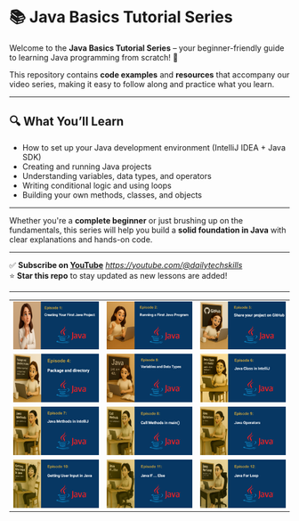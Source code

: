 # 📚 Java Basics Tutorial Series

Welcome to the **Java Basics Tutorial Series** – your beginner-friendly guide to learning Java programming from scratch! 🚀

This repository contains **code examples** and **resources** that accompany our video series, making it easy to follow along and practice what you learn.

---

## 🔍 What You’ll Learn

- How to set up your Java development environment (IntelliJ IDEA + Java SDK)
- Creating and running Java projects
- Understanding variables, data types, and operators
- Writing conditional logic and using loops
- Building your own methods, classes, and objects

---

Whether you're a **complete beginner** or just brushing up on the fundamentals, this series will help you build a **solid foundation in Java** with clear explanations and hands-on code.

---

✅ **Subscribe on [YouTube](#)** *https://youtube.com/@dailytechskills*  
⭐ **Star this repo** to stay updated as new lessons are added!

---

<table width="100%" style="table-layout: fixed; border-collapse: collapse;">
  <tr>
    <td align="center">
      <a href="https://youtu.be/-3eLvkO-N78">
        <img src="https://github.com/NoushinB/java_course/blob/master/src/main/resources/episods%20images/episod1.png?raw=true" width="300" alt="Episode 1"/>
      </a>
    </td>
    <td align="center">
      <a href="https://youtu.be/aTGHSAkkEqI">
        <img src="https://github.com/NoushinB/java_course/blob/master/src/main/resources/episods%20images/episod2.png?raw=true" width="300" alt="Episode 2"/>
      </a>
    </td>
    <td align="center">
      <a href="https://youtu.be/9xTrzoMvb-0">
        <img src="https://github.com/NoushinB/java_course/blob/master/src/main/resources/episods%20images/episod3.png?raw=true" width="300" alt="Episode 3"/>
      </a>
    </td>
  </tr>
  <tr>
    <td align="center">
      <a href="https://youtu.be/wGhdWNwEA-k">
        <img src="https://github.com/NoushinB/java_course/blob/master/src/main/resources/episods%20images/episod4.png?raw=true" width="300" alt="Episode 4"/>
      </a>
    </td>
    <td align="center">
      <a href="https://youtu.be/_ATvT3w3Kwo">
        <img src="https://github.com/NoushinB/java_course/blob/master/src/main/resources/episods%20images/episod5.png?raw=true" width="300" alt="Episode 5"/>
      </a>
    </td>
    <td align="center">
      <a href="https://youtu.be/b3R86O10rjc">
        <img src="https://github.com/NoushinB/java_course/blob/master/src/main/resources/episods%20images/episod6.png?raw=true" width="300" alt="Episode 6"/>
      </a>
    </td>
  </tr>
  <tr>
    <td align="center">
      <a href="https://youtu.be/ussBj4x8mwg">
        <img src="https://github.com/NoushinB/java_course/blob/master/src/main/resources/episods%20images/episod7.png?raw=true" width="300" alt="Episode 7"/>
      </a>
    </td>
    <td align="center">
      <a href="https://youtu.be/rqXWD0mnmaM">
        <img src="https://github.com/NoushinB/java_course/blob/master/src/main/resources/episods%20images/episod8.png?raw=true" width="300" alt="Episode 8"/>
      </a>
    </td>
    <td align="center">
      <a href="https://youtu.be/8_pzT4GClqU">
        <img src="https://github.com/NoushinB/java_course/blob/master/src/main/resources/episods%20images/episod9.png?raw=true" width="300" alt="Episode 9"/>
      </a></td>
  </tr>
   <tr>
    <td align="center">
      <a href="https://youtu.be/O1J_EisAS4w">
        <img src="https://github.com/NoushinB/java_course/blob/master/src/main/resources/episods%20images/episod10.png?raw=true" width="300" alt="Episode 10"/>
      </a>
    </td>
    <td align="center">
      <a href="https://youtu.be/r2PCUGYNdB8">
        <img src="https://github.com/NoushinB/java_course/blob/master/src/main/resources/episods%20images/episod11.png?raw=true" width="300" alt="Episode 11"/>
      </a>
    </td>
    <td align="center">
      <a href="https://youtu.be/PKFXEiHUiSo">
        <img src="https://github.com/NoushinB/java_course/blob/master/src/main/resources/episods%20images/episod12.png?raw=true" width="300" alt="Episode 12"/>
      </a>
     </td>
  </tr>
</table>





